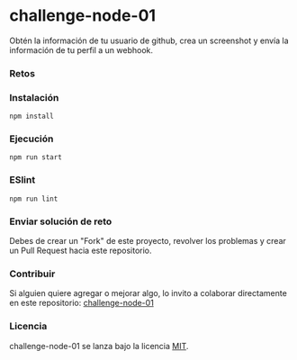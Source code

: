 # challenge-node-01

Obtén la información de tu usuario de github, crea un screenshot y envía la información de tu perfil a un webhook.

### Retos


### Instalación
```
npm install
```

### Ejecución
```
npm run start
```

### ESlint
```
npm run lint
```

### Enviar solución de reto
Debes de crear un "Fork" de este proyecto, revolver los problemas y crear un Pull Request hacia este repositorio.

### Contribuir
Si alguien quiere agregar o mejorar algo, lo invito a colaborar directamente en este repositorio: [challenge-node-01](https://github.com/platzimaster/challenge-node-01/)

### Licencia
challenge-node-01 se lanza bajo la licencia [MIT](https://opensource.org/licenses/MIT).

